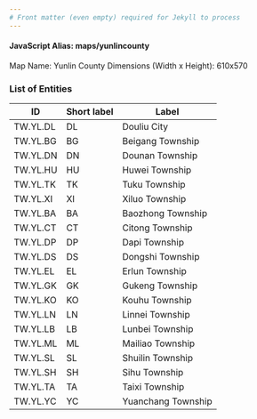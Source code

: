 ```yaml
---
# Front matter (even empty) required for Jekyll to process
---
```


#### JavaScript Alias: maps/yunlincounty

Map Name: Yunlin County
Dimensions (Width x Height): 610x570





### List of Entities

ID | Short label | Label
---|---|---|
TW.YL.DL | DL | Douliu City
TW.YL.BG | BG | Beigang Township
TW.YL.DN | DN | Dounan Township
TW.YL.HU | HU | Huwei Township		
TW.YL.TK | TK | Tuku Township
TW.YL.XI | XI | Xiluo Township
TW.YL.BA | BA | Baozhong Township
TW.YL.CT | CT | Citong Township		
TW.YL.DP | DP | Dapi Township
TW.YL.DS | DS | Dongshi Township
TW.YL.EL | EL | Erlun Township
TW.YL.GK | GK | Gukeng Township		
TW.YL.KO | KO | Kouhu Township
TW.YL.LN | LN | Linnei Township
TW.YL.LB | LB | Lunbei Township
TW.YL.ML | ML | Mailiao Township		
TW.YL.SL | SL | Shuilin Township
TW.YL.SH | SH | Sihu Township
TW.YL.TA | TA | Taixi Township
TW.YL.YC | YC | Yuanchang Township						